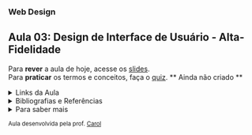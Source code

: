 ### Web Design
## Aula 03: Design de Interface de Usuário - Alta-Fidelidade

Para **rever** a aula de hoje, acesse os [slides](https://www.canva.com/design/DAFvAXAeGGw/AA5Rph0uH7LmAOj1JAuJAQ/edit?utm_content=DAFvAXAeGGw&utm_campaign=designshare&utm_medium=link2&utm_source=sharebutton). <br>
Para **praticar** os termos e conceitos, faça o [quiz](https://pages.github.com/). ** Ainda não criado **

<details>
<summary>Links da Aula</summary>

**Style Guide**<br>
Cores<br>
●[Adobe Colors](https://color.adobe.com/pt/create)<br>
●[Eva Design System](https://colors.eva.design/) ( Escalas ) <br>

Guias<br>
●[Style Guidelines](https://www.figma.com/community/file/1165393452647411635)

Fontes<br>
●[Google Fonts](https://fonts.google.com/)<br>

Escalas<br>
●[Type Scale](https://typescale.com/)<br>

Ícones<br>
●[Bootstrap Icons](https://icons.getbootstrap.com/)<br>
●[Lord Icon](https://lordicon.com/)<br>
●

Notion <br>
●[Projeto de Equipe](https://awesome-van-64d.notion.site/Livraria-Drachen-3a2f946befae4058b97f3b4d3ce0d322?pvs=4)

Padrões de User Interface <br>
●[UI Patterns](https://ui-patterns.com/patterns)

Figma <br>
●[Projeto Base](https://www.figma.com/file/Lk1j090fkZcutgecncrZDJ/Livraria-Drachen?type=whiteboard&node-id=0-1)<br>
●[Tamanhos de Tela](https://www.figma.com/file/JCTLhXcJ7ntzptyl49vDrQ/Responsive-Layout-Grid-(Community)?type=design&node-id=0%3A1&mode=design&t=UAyfZfeC8YaC0PAe-1)



</details>

<details>
<summary>Bibliografias e Referências</summary>

| Assunto | Referência |
| :-----: | :--------: |
| Guide Style | [Link1](https://aelaschool.com/pt/designvisual/style-guide-como-desenvolver-o-guia-de-estilo-da-sua-interface/) [Link2](https://medium.com/ui-lab-school/ui-style-guide-definindo-a-abordagem-visual-fb8c682b2c7e) |
| Cores | Link1 Link2 |
| Variação de Cores | Link1 Link2 |
| Tipografia | Link1 Link2 |
| Ícones | Link1 Link2 |
| 8pt Grids | [Link1](https://kenzie.com.br/blog/8-pt-grid-o-que-e-e-para-que-serve/) [Link2](https://spec.fm/specifics/8-pt-grid) |
| 12Col Grid | [Link1](https://getbootstrap.com.br/docs/4.1/layout/grid/) [Link2](https://aelaschool.com/pt/designdeinteracao/grids-como-usar-esse-sistema-para-designs-responsivos/) |

</details>

<details>
<summary>Para saber mais</summary>

**Style Guide**
Mais Cores<br>
●[Colormind](http://colormind.io/)<br>
●[ImageColorPicker](https://imagecolorpicker.com/)<br>
●[Eva Design System](https://colors.eva.design/) ( Escalas ) <br>
●[0to255](https://0to255.com/000) ( Escalas ) <br>

**Escalas**<br>
●[Modular Scale](https://www.modularscale.com/)<br>

**Fontes**
Mais fontes <br>
●[Font Squirrel](https://www.fontsquirrel.com/)<br>
●[FontSpring](https://www.fontspring.com/)<br>
●[Font Library](https://fontlibrary.org/)


| Assunto | Referência |
| :-----: | :--------: |
| Usabilidade Web | [Link1](https://aelaschool.com/pt/experienciadousuario/usabilidade-o-que-considerar-em-seu-website/) [Link2](https://neilpatel.com/br/blog/usabilidade-o-que-e/) |
| UI Padrões e Inspirações | [Link1](https://www.uxlibrary.org/explore/ui-design/ui-patterns-and-inspiration) [Link2](https://www.interaction-design.org/literature/article/10-great-sites-for-ui-design-patterns) |
| Assunto | Link1 Link2 |

</details>

<sup> Aula desenvolvida pela prof. [Carol](https://github.com/CaroliniSimoes) </sup>
